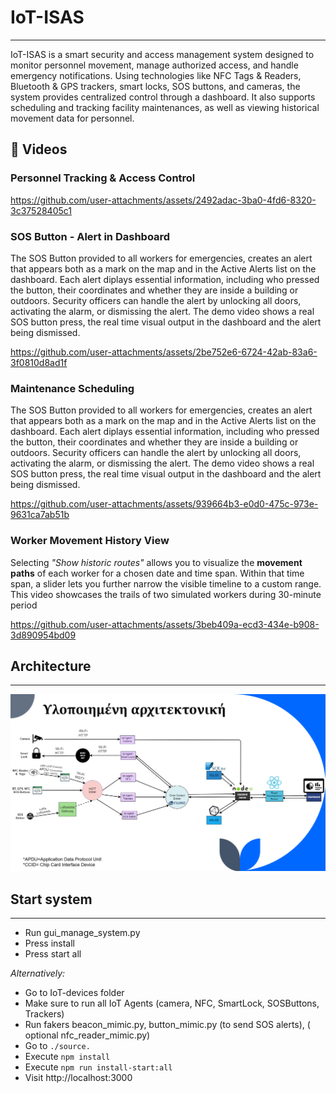 # IoT-ISAS
---
IoT-ISAS is a smart security and access management system designed to monitor personnel movement, manage authorized access, and handle emergency notifications. Using technologies like NFC Tags & Readers, Bluetooth & GPS trackers, smart locks, SOS buttons, and cameras, the system provides centralized control through a dashboard. It also supports scheduling and tracking facility maintenances, as well as viewing historical movement data for personnel.

## 🎥 Videos

### Personnel Tracking & Access Control 

https://github.com/user-attachments/assets/2492adac-3ba0-4fd6-8320-3c37528405c1

### SOS Button - Alert in Dashboard

The SOS Button provided to all workers for emergencies, creates an alert that appears both as a mark on the map and in the Active Alerts list on the dashboard. Each alert diplays essential information, including who pressed the button, their coordinates and whether they are inside a building or outdoors. Security officers can handle the alert by unlocking all doors, activating the alarm, or dismissing the alert. The demo video shows a real SOS button press, the real time visual output in the dashboard and the alert being dismissed. 

https://github.com/user-attachments/assets/2be752e6-6724-42ab-83a6-3f0810d8ad1f

### Maintenance Scheduling

The SOS Button provided to all workers for emergencies, creates an alert that appears both as a mark on the map and in the Active Alerts list on the dashboard. Each alert diplays essential information, including who pressed the button, their coordinates and whether they are inside a building or outdoors. Security officers can handle the alert by unlocking all doors, activating the alarm, or dismissing the alert. The demo video shows a real SOS button press, the real time visual output in the dashboard and the alert being dismissed. 

https://github.com/user-attachments/assets/939664b3-e0d0-475c-973e-9631ca7ab51b

### Worker Movement History View

Selecting _"Show historic routes"_ allows you to visualize the __movement paths__ of each worker for a chosen date and time span. Within that time span, a slider lets you further narrow the visible timeline to a custom range. This video showcases the trails of two simulated workers during 30-minute period

https://github.com/user-attachments/assets/3beb409a-ecd3-434e-b908-3d890954bd09



## Architecture
---
![System architecture](images/final-architecture.png)

## Start system
---
- Run gui_manage_system.py
- Press install
- Press start all

_Alternatively:_

- Go to IoT-devices folder
- Make sure to run all IoT Agents (camera, NFC, SmartLock, SOSButtons, Trackers)
- Run fakers beacon_mimic.py, button_mimic.py (to send SOS alerts), ( optional nfc_reader_mimic.py)
- Go to `./source.`
- Execute `npm install`
- Execute `npm run install-start:all`
- Visit http://localhost:3000

